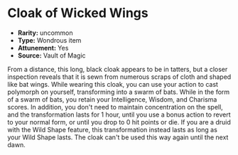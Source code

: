 
# Cloak of Wicked Wings

* **Rarity:** uncommon
* **Type:** Wondrous item
* **Attunement:** Yes
* **Source:** Vault of Magic


From a distance, this long, black cloak appears to be in tatters, but a closer inspection reveals that it is sewn from numerous scraps of cloth and shaped like bat wings. While wearing this cloak, you can use your action to cast polymorph on yourself, transforming into a swarm of bats. While in the form of a swarm of bats, you retain your Intelligence, Wisdom, and Charisma scores. In addition, you don't need to maintain concentration on the spell, and the transformation lasts for 1 hour, until you use a bonus action to revert to your normal form, or until you drop to 0 hit points or die. If you are a druid with the Wild Shape feature, this transformation instead lasts as long as your Wild Shape lasts. The cloak can't be used this way again until the next dawn.
